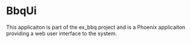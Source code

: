# BbqUi

This applicaiton is part of the ex_bbq project and is a Phoenix applicaiton providing a web user interface to the system.
